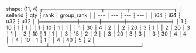 shape: (11, 4)
┌──────────┬─────┬──────┬────────────┐
│ sellerid ┆ qty ┆ rank ┆ group_rank │
│ ---      ┆ --- ┆ ---  ┆ ---        │
│ i64      ┆ i64 ┆ u32  ┆ u32        │
╞══════════╪═════╪══════╪════════════╡
│ 1        ┆ 10  ┆ 1    ┆ 1          │
│ 1        ┆ 10  ┆ 1    ┆ 1          │
│ 1        ┆ 30  ┆ 4    ┆ 2          │
│ 2        ┆ 20  ┆ 3    ┆ 1          │
│ 2        ┆ 20  ┆ 3    ┆ 1          │
│ 3        ┆ 10  ┆ 1    ┆ 1          │
│ 3        ┆ 15  ┆ 2    ┆ 2          │
│ 3        ┆ 20  ┆ 3    ┆ 3          │
│ 3        ┆ 30  ┆ 4    ┆ 4          │
│ 4        ┆ 10  ┆ 1    ┆ 1          │
│ 4        ┆ 40  ┆ 5    ┆ 2          │
└──────────┴─────┴──────┴────────────┘